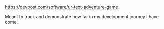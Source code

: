 https://devpost.com/software/ur-text-adventure-game

Meant to track and demonstrate how far in my development journey I have come.
